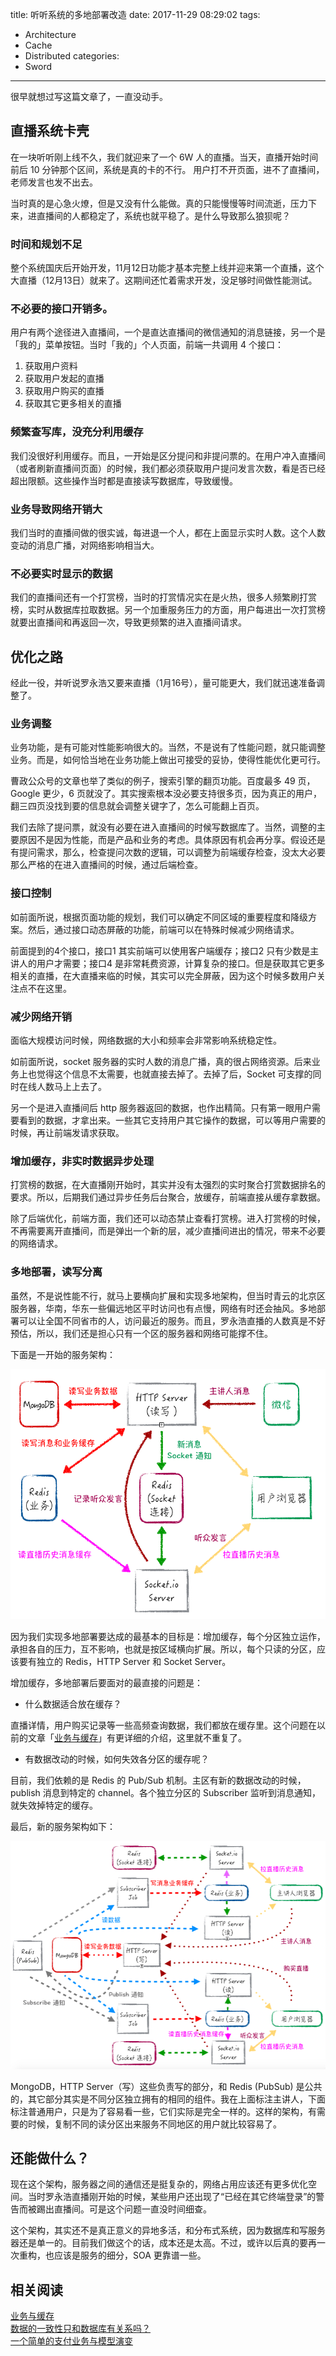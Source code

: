 title: 听听系统的多地部署改造
date: 2017-11-29 08:29:02
tags:
  - Architecture
  - Cache
  - Distributed
categories:
  - Sword
---

很早就想过写这篇文章了，一直没动手。  

## 直播系统卡壳

在一块听听刚上线不久，我们就迎来了一个 6W 人的直播。当天，直播开始时间前后 10 分钟那个区间，系统是真的卡的不行。  用户打不开页面，进不了直播间，老师发言也发不出去。  

当时真的是心急火燎，但是又没有什么能做。真的只能慢慢等时间流逝，压力下来，进直播间的人都稳定了，系统也就平稳了。是什么导致那么狼狈呢？  

### 时间和规划不足  

整个系统国庆后开始开发，11月12日功能才基本完整上线并迎来第一个直播，这个大直播（12月13日）就来了。这期间还忙着需求开发，没足够时间做性能测试。  

### 不必要的接口开销多。  

用户有两个途径进入直播间，一个是直达直播间的微信通知的消息链接，另一个是「我的」菜单按钮。当时「我的」个人页面，前端一共调用 4 个接口：  

1. 获取用户资料
2. 获取用户发起的直播  
3. 获取用户购买的直播  
4. 获取其它更多相关的直播  

### 频繁查写库，没充分利用缓存

我们没很好利用缓存。而且，一开始是区分提问和非提问票的。在用户冲入直播间（或者刷新直播间页面）的时候，我们都必须获取用户提问发言次数，看是否已经超出限额。这些操作当时都是直接读写数据库，导致缓慢。  

### 业务导致网络开销大

我们当时的直播间做的很实诚，每进退一个人，都在上面显示实时人数。这个人数变动的消息广播，对网络影响相当大。  

### 不必要实时显示的数据

我们的直播间还有一个打赏榜，当时的打赏情况实在是火热，很多人频繁刷打赏榜，实时从数据库拉取数据。另一个加重服务压力的方面，用户每进出一次打赏榜就要出直播间和再返回一次，导致更频繁的进入直播间请求。  


## 优化之路

经此一役，并听说罗永浩又要来直播（1月16号），量可能更大，我们就迅速准备调整了。  

### 业务调整

业务功能，是有可能对性能影响很大的。当然，不是说有了性能问题，就只能调整业务。而是，如何恰当地在业务功能上做出可接受的妥协，使得性能优化更可行。  

曹政公众号的文章也举了类似的例子，搜索引擎的翻页功能。百度最多 49 页，Google 更少，6 页就没了。其实搜索根本没必要支持很多页，因为真正的用户，翻三四页没找到要的信息就会调整关键字了，怎么可能翻上百页。  

我们去除了提问票，就没有必要在进入直播间的时候写数据库了。当然，调整的主要原因不是因为性能，而是产品和业务的考虑。具体原因有机会再分享。假设还是有提问需求，那么，检查提问次数的逻辑，可以调整为前端缓存检查，没太大必要那么严格的在进入直播间的时候，通过后端检查。  

### 接口控制

如前面所说，根据页面功能的规划，我们可以确定不同区域的重要程度和降级方案。然后，通过接口动态屏蔽的功能，前端可以在特殊时候减少网络请求。  

前面提到的4个接口，接口1 其实前端可以使用客户端缓存；接口2 只有少数是主讲人的用户才需要；接口4 是非常耗费资源，计算复杂的接口。但是获取其它更多相关的直播，在大直播来临的时候，其实可以完全屏蔽，因为这个时候多数用户关注点不在这里。  

### 减少网络开销

面临大规模访问时候，网络数据的大小和频率会非常影响系统稳定性。  

如前面所说，socket 服务器的实时人数的消息广播，真的很占网络资源。后来业务上也觉得这个信息不太需要，也就直接去掉了。去掉了后，Socket 可支撑的同时在线人数马上上去了。  

另一个是进入直播间后 http 服务器返回的数据，也作出精简。只有第一眼用户需要看到的数据，才拿出来。一些其它支持用户其它操作的数据，可以等用户需要的时候，再让前端发请求获取。  

### 增加缓存，非实时数据异步处理

打赏榜的数据，在大直播刚开始时，其实并没有太强烈的实时聚合打赏数据排名的要求。所以，后期我们通过异步任务后台聚合，放缓存，前端直接从缓存拿数据。  

除了后端优化，前端方面，我们还可以动态禁止查看打赏榜。进入打赏榜的时候，不再需要离开直播间，而是弹出一个新的层，减少直播间进出的情况，带来不必要的网络请求。  

### 多地部署，读写分离

虽然，不是说性能不行，就马上要横向扩展和实现多地架构，但当时青云的北京区服务器，华南，华东一些偏远地区平时访问也有点慢，网络有时还会抽风。多地部署可以让全国不同省市的人，访问最近的服务。而且，罗永浩直播的人数真是不好预估，所以，我们还是担心只有一个区的服务器和网络可能撑不住。  

下面是一开始的服务架构：  

![Old Architecture](https://raw.githubusercontent.com/kenspirit/blog-cdn-data/master/tingting-old-architecture.png)

因为我们实现多地部署要达成的最基本的目标是：增加缓存，每个分区独立运作，承担各自的压力，互不影响，也就是按区域横向扩展。所以，每个只读的分区，应该要有独立的 Redis，HTTP Server 和 Socket Server。  

增加缓存，多地部署后要面对的最直接的问题是：  

* 什么数据适合放在缓存？  

[业务与缓存]: http://www.thinkingincrowd.me/2017/05/02/cache-and-business-characteristics/

直播详情，用户购买记录等一些高频查询数据，我们都放在缓存里。这个问题在以前的文章「[业务与缓存][]」有更详细的介绍，这里就不重复了。  

* 有数据改动的时候，如何失效各分区的缓存呢？  

目前，我们依赖的是 Redis 的 Pub/Sub 机制。主区有新的数据改动的时候，publish 消息到特定的 channel。各个独立分区的 Subscriber 监听到消息通知，就失效掉特定的缓存。  

最后，新的服务架构如下：  

![New Architecture](https://raw.githubusercontent.com/kenspirit/blog-cdn-data/master/tingting-new-architecture.png)

MongoDB，HTTP Server（写）这些负责写的部分，和 Redis (PubSub) 是公共的，其它部分其实是不同分区独立拥有的相同的组件。我在上面标注主讲人，下面标注普通用户，只是为了容易看一些，它们实际是完全一样的。这样的架构，有需要的时候，复制不同的读分区出来服务不同地区的用户就比较容易了。  


## 还能做什么？

现在这个架构，服务器之间的通信还是挺复杂的，网络占用应该还有更多优化空间。当时罗永浩直播刚开始的时候，某些用户还出现了“已经在其它终端登录”的警告而被踢出直播间。可是这个问题一直没时间细查。  

这个架构，其实还不是真正意义的异地多活，和分布式系统，因为数据库和写服务器还是单一的。目前我们做这个的话，成本还是太高。不过，或许以后真的要再一次重构，也应该是服务的细分，SOA 更靠谱一些。  


## 相关阅读

[业务与缓存]: http://www.thinkingincrowd.me/2017/05/02/cache-and-business-characteristics/  
[数据的一致性只和数据库有关系吗？]: http://www.thinkingincrowd.me/2017/12/13/is-data-consistency-only-about-db/  
[一个简单的支付业务与模型演变]: http://www.thinkingincrowd.me/2017/11/11/model-evolvement-for-a-simple-payment-system/  

[业务与缓存][]  
[数据的一致性只和数据库有关系吗？][]  
[一个简单的支付业务与模型演变][]  
